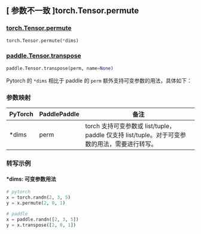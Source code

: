 ## [ 参数不一致 ]torch.Tensor.permute

### [torch.Tensor.permute](https://pytorch.org/docs/1.13/generated/torch.Tensor.permute.html)

```python
torch.Tensor.permute(*dims)
```

### [paddle.Tensor.transpose](https://www.paddlepaddle.org.cn/documentation/docs/zh/api/paddle/Tensor_cn.html#transpose-perm-name-none)

```python
paddle.Tensor.transpose(perm, name=None)
```

Pytorch 的 `*dims` 相比于 paddle 的 `perm` 额外支持可变参数的用法，具体如下：
### 参数映射
| PyTorch       | PaddlePaddle | 备注                                                   |
| ------------- | ------------ | ------------------------------------------------------ |
| *dims  | perm | torch 支持可变参数或 list/tuple，paddle 仅支持 list/tuple。对于可变参数的用法，需要进行转写。 |

### 转写示例
#### *dims: 可变参数用法
```python
# pytorch
x = torch.randn(2, 3, 5)
y = x.permute(2, 0, 1)

# paddle
x = paddle.randn([2, 3, 5])
y = x.transpose([2, 0, 1])
```
